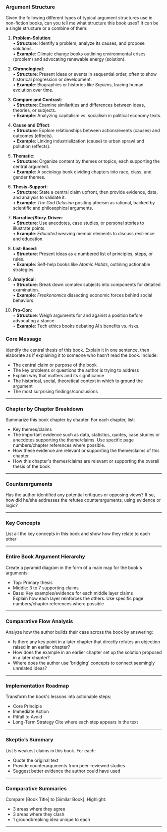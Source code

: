 
### Argument Structure

Given the following different types of typical argument structures use in non-fiction books, can you tell me what structure this book uses? It can be a single structure or a combine of them:

1. **Problem-Solution**:  
   • **Structure**: Identify a problem, analyze its causes, and propose solutions.  
   • **Example**: Climate change books outlining environmental crises (problem) and advocating renewable energy (solution).

2. **Chronological**:  
   • **Structure**: Present ideas or events in sequential order, often to show historical progression or development.  
   • **Example**: Biographies or histories like *Sapiens*, tracing human evolution over time.

3. **Compare and Contrast**:  
   • **Structure**: Examine similarities and differences between ideas, theories, or subjects.  
   • **Example**: Analyzing capitalism vs. socialism in political economy texts.

4. **Cause and Effect**:  
   • **Structure**: Explore relationships between actions/events (causes) and outcomes (effects).  
   • **Example**: Linking industrialization (cause) to urban sprawl and pollution (effects).

5. **Thematic**:  
   • **Structure**: Organize content by themes or topics, each supporting the central argument.  
   • **Example**: A sociology book dividing chapters into race, class, and gender themes.

6. **Thesis-Support**:  
   • **Structure**: State a central claim upfront, then provide evidence, data, and analysis to validate it.  
   • **Example**: *The God Delusion* positing atheism as rational, backed by scientific and philosophical arguments.

7. **Narrative/Story-Driven**:  
   • **Structure**: Use anecdotes, case studies, or personal stories to illustrate points.  
   • **Example**: *Educated* weaving memoir elements to discuss resilience and education.

8. **List-Based**:  
   • **Structure**: Present ideas as a numbered list of principles, steps, or rules.  
   • **Example**: Self-help books like *Atomic Habits*, outlining actionable strategies.

9. **Analytical**:  
   • **Structure**: Break down complex subjects into components for detailed examination.  
   • **Example**: *Freakonomics* dissecting economic forces behind social behaviors.

10. **Pro-Con**:  
    ◦ **Structure**: Weigh arguments for and against a position before advocating a stance.  
    ◦ **Example**: Tech ethics books debating AI’s benefits vs. risks.


### Core Message

Identify the central thesis of this book. Explain it in one sentence, then elaborate as if explaining it to someone who hasn’t read the book. Include:
* The central claim or purpose of the book
* The key problems or questions the author is trying to address
* Explain why that matters and its significance
* The historical, social, theoretical context in which to ground the argument
* The most surprising findings/conclusions

---
### Chapter by Chapter Breakdown

Summarize this book chapter by chapter. For each chapter, list:
* Key themes/claims
* The important evidence such as data, statistics, quotes, case studies or anecdotes supporting the theme/claims. Use specific page numbers/chapter references where possible.
* How these evidence are relevant or supporting the theme/claims of this chapter
* How this chapter's themes/claims are relevant or supporting the overall thesis of the book

---
### Counterarguments

Has the author identified any potential critiques or opposing views? If so, how did he/she addresses the refutes counterarguments, using evidence or logic?

---

### Key Concepts

List all the key concepts in this book and show how they relate to each other

---

### Entire Book Argument Hierarchy  

Create a pyramid diagram in the form of a main map for the book's arguments:
* Top: Primary thesis  
* Middle: 3 to 7 supporting claims
* Base: Key examples/evidence for each middle layer claims  
Explain how each layer reinforces the others. Use specific page numbers/chapter references where possible

---
### Comparative Flow Analysis  

Analyze how the author builds their case across the book by answering:  

* Is there any key point in a later chapter that directly refutes an objection raised in an earlier chapter?
* How does the example in an earlier chapter set up the solution proposed in a later chapter?  
* Where does the author use 'bridging' concepts to connect seemingly unrelated ideas?

---
### Implementation Roadmap

Transform the book's lessons into actionable steps:  
* Core Principle 
* Immediate Action 
* Pitfall to Avoid   
* Long-Term Strategy
Cite where each step appears in the text

---
### Skeptic’s Summary

List 5 weakest claims in this book. For each:
* Quote the original text  
* Provide counterarguments from peer-reviewed studies  
* Suggest better evidence the author could have used

---
### Comparative Summaries

Compare [Book Title] to [Similar Book]. Highlight:
* 3 areas where they agree  
* 3 areas where they clash  
* 1 groundbreaking idea unique to each

---
